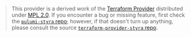 > This provider is a derived work of the [Terraform Provider](https://github.com/terraform-providers/terraform-provider-styra)
> distributed under [MPL 2.0](https://www.mozilla.org/en-US/MPL/2.0/). If you encounter a bug or missing feature,
> first check the [`pulumi-styra` repo](/issues); however, if that doesn't turn up anything,
> please consult the source [`terraform-provider-styra` repo](https://github.com/terraform-providers/terraform-provider-styra/issues).
